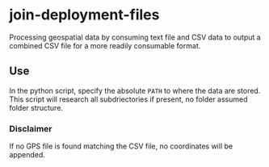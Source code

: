# join-deployment-files
Processing geospatial data by consuming text file and CSV data to output a combined CSV file for a more readily consumable format.

## Use
In the python script, specify the absolute ``` PATH ``` to where the data are stored. This script will research all subdriectories if present, no folder assumed folder structure. 

### Disclaimer
If no GPS file is found matching the CSV file, no coordinates will be appended. 
